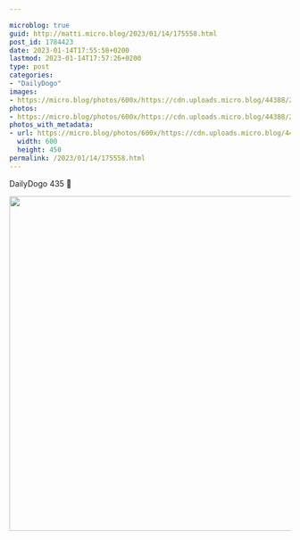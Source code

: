 ```yaml
---

microblog: true
guid: http://matti.micro.blog/2023/01/14/175558.html
post_id: 1784423
date: 2023-01-14T17:55:58+0200
lastmod: 2023-01-14T17:57:26+0200
type: post
categories:
- "DailyDogo"
images:
- https://micro.blog/photos/600x/https://cdn.uploads.micro.blog/44388/2023/8596e4f413.jpg
photos:
- https://micro.blog/photos/600x/https://cdn.uploads.micro.blog/44388/2023/8596e4f413.jpg
photos_with_metadata:
- url: https://micro.blog/photos/600x/https://cdn.uploads.micro.blog/44388/2023/8596e4f413.jpg
  width: 600
  height: 450
permalink: /2023/01/14/175558.html
---
```

DailyDogo 435 🐶

<img src="https://micro.blog/photos/600x/https://blog.martin-haehnel.de/uploads/2023/8596e4f413.jpg" width="600" alt="" />
